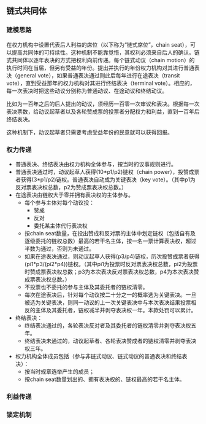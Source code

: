 ## 链式共同体


### 建模思路
在权力机构中设置代表后人利益的席位（以下称为“链式席位”，chain seat），可以提高共同体的可持续性。这种机制不能靠觉悟，其权利必须来自后人的确认。链式共同体以逐年表决的方式把权利向前传递。每个链式动议（chain motion）的执行时间在当届，但另有受益的年份。提出并执行的年份权力机构对其进行普通表决（general vote），如果普通表决通过则此后每年进行在途表决（transit vote），直到受益那年的权力机构对其进行终结表决（terminal vote）。相应的，每一次表决时把这些动议分别称为普通动议、在途动议和终结动议。

比如为一百年之后的后人提出的动议，须经历一百零一次审议和表决。根据每一次表决票数，给动议起草者以及各轮赞成票的投票者分配权力和利益，直到一百年后终结表决。

这种机制下，动议起草者只需要考虑受益年份的民意就可以获得回报。

### 权力传递
* 普通表决、终结表决由权力机构全体参与，按当时的议事规则进行。
* 普通表决通过时，动议起草人获得(10\*p1/p2)链权（chain power），投赞成票者获得(3\*p1/p2)链权。普通表决自动成为关键表决（key vote）。（其中p1为反对票表决权总数，p2为赞成票表决权总数。）
* 在途表决由链权大于零并拥有表决权的主体参与。
	* 每个参与主体对每个动议投：
		* 赞成
		* 反对
		* 委托某主体代行表决权
	* 按chain seat数量，在投出赞成和反对票的主体中划定链权（包括自有及逐级委托的链权总数）最高的若干名主体，按一名一票计算表决权，超过半数为通过，否则为未通过。
	* 如果在途表决通过，则动议起草人获得(p3/p4)链权，历次投赞成票者获得(pi1\*p3/(pi2\*p4))链权。（其中pi1为投票时反对票表决权总数，pi2为投票时赞成票表决权总数；p3为本次表决反对票表决权总数，p4为本次表决赞成票表决权总数。）
	* 不投票也不委托的参与主体及其委托者的链权清零。
	* 每次在途表决后，针对每个动议按二十分之一的概率选为关键表决。一旦被选为关键表决，则同一动议的上一次关键表决中与本次表决结果投票相反的主体及其委托者，链权减半并剥夺表决权一年。本款处罚可以累计。
* 终结表决：
	* 终结表决通过的，各轮表决反对者及其委托者的链权清零并剥夺表决权五年。
	* 终结表决未通过的，动议起草者、各轮表决赞成者的链权清零并剥夺表决权三年。
* 权力机构全体成员包括（参与非链式动议、链式动议的普通表决和终结表决）：
	* 按当时规章选举产生的成员；
	* 按chain seat数量划出的、拥有表决权的、链权最高的若干名主体。

### 利益传递


### 锁定机制